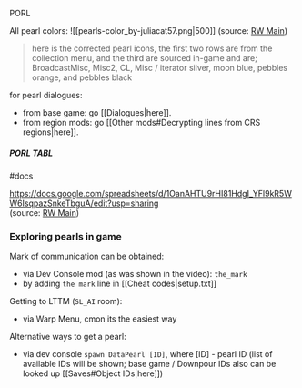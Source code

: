 PORL

All pearl colors: 
![[pearls-color_by-juliacat57.png|500]]
(source: [RW Main](https://discord.com/channels/291184728944410624/296133304632213504/1113315552434323498))  
> here is the corrected pearl icons, the first two rows are from the collection menu, and the third are sourced in-game and are; BroadcastMisc, Misc2, CL, Misc / iterator silver, moon blue, pebbles orange, and pebbles black

for pearl dialogues:
- from base game: go [[Dialogues|here]].  
- from region mods: go [[Other mods#Decrypting lines from CRS regions|here]].

##### PORL TABL  
#docs  

https://docs.google.com/spreadsheets/d/1OanAHTU9rHI81HdgI_YFl9kR5WW6IsqpazSnkeTbguA/edit?usp=sharing  
(source: [RW Main](https://discord.com/channels/291184728944410624/296133304632213504/1111342813964161035))  

### Exploring pearls in game
Mark of communication can be obtained:
- via Dev Console mod (as was shown in the video): `the_mark`
- by adding `the mark` line in [[Cheat codes|setup.txt]]

Getting to LTTM (`SL_AI` room):
- via Warp Menu, cmon its the easiest way

Alternative ways to get a pearl:
- via dev console
`spawn DataPearl [ID]`, where \[ID] - pearl ID (list of available IDs will be shown; base game / Downpour IDs also can be looked up [[Saves#Object IDs|here]])